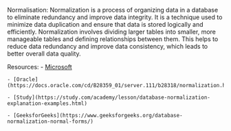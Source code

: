 Normalisation:
     Normalization is a process of organizing data in a database to eliminate redundancy and improve data integrity. It is a technique used to minimize data duplication and ensure that data is stored logically and efficiently.  Normalization involves dividing larger tables into smaller, more manageable tables and defining relationships between them. This helps to reduce data redundancy and improve data consistency, which leads to better overall data quality.

Resources:
    - [Microsoft](https://docs.microsoft.com/en-us/office/troubleshoot/access/database-normalization-description)

    - [Oracle](https://docs.oracle.com/cd/B28359_01/server.111/b28318/normalization.htm)

    - [Study](https://study.com/academy/lesson/database-normalization-explanation-examples.html)

    - [GeeksforGeeks](https://www.geeksforgeeks.org/database-normalization-normal-forms/)